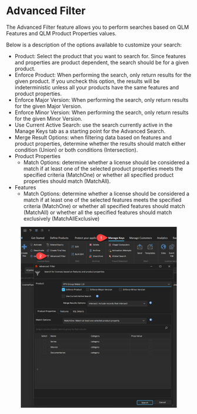 # Advanced Filter

The Advanced Filter feature allows you to perform searches based on QLM Features and QLM Product Properties values.

Below is a description of the options available to customize your search:

* Product: Select the product that you want to search for. Since features and properties are product dependent, the search should be for a given product.
* Enforce Product: When performing the search, only return results for the given product. If you uncheck this option, the results will be indeterministic unless all your products have the same features and product properties.
* Enforce Major Version: When performing the search, only return results for the given Major Version.
* Enforce Minor Version: When performing the search, only return results for the given Minor Version.
* Use Current Active Search: use the search currently active in the Manage Keys tab as a starting point for the Advanced Search.
* Merge Result Options: when filtering data based on features and product properties, determine whether the results should match either condition (Union) or both conditions (Intersection).
* Product Properties
  * Match Options: determine whether a license should be considered a match if at least one of the selected product properties meets the specified criteria (MatchOne) or whether all specified product properties should match (MatchAll).
* Features
  * Match Options: determine whether a license should be considered a match if at least one of the selected features meets the specified criteria (MatchOne) or whether all specified features should match (MatchAll) or whether all the specified features should match exclusively (MatchAllExclusive)



<div align="left" data-full-width="false"><figure><img src="../../../.gitbook/assets/2025-07-16_10-43-03 (1).png" alt=""><figcaption></figcaption></figure></div>
